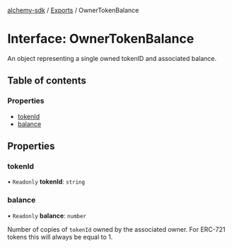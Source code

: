 [alchemy-sdk](../README.md) / [Exports](../modules.md) / OwnerTokenBalance

# Interface: OwnerTokenBalance

An object representing a single owned tokenID and associated balance.

## Table of contents

### Properties

- [tokenId](OwnerTokenBalance.md#tokenId)
- [balance](OwnerTokenBalance.md#balance)

## Properties

### tokenId

• `Readonly` **tokenId**: `string`

### balance

• `Readonly` **balance**: `number`

Number of copies of `tokenId` owned by the associated owner. For ERC-721 tokens
this will always be equal to 1.
